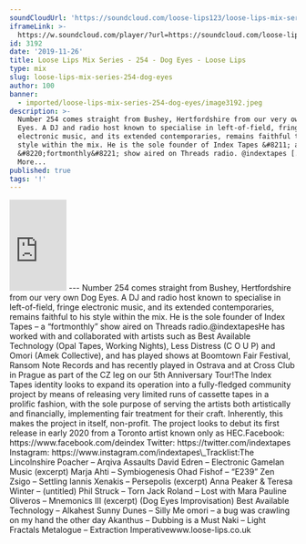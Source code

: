 ```yaml
---
soundCloudUrl: 'https://soundcloud.com/loose-lips123/loose-lips-mix-series-254-dogeyes'
iframeLink: >-
  https://w.soundcloud.com/player/?url=https://soundcloud.com/loose-lips123/loose-lips-mix-series-254-dogeyes&color=00aabb&auto_play=false&hide_related=false&show_comments=true&show_user=true&show_reposts=false
id: 3192
date: '2019-11-26'
title: Loose Lips Mix Series - 254 - Dog Eyes - Loose Lips
type: mix
slug: loose-lips-mix-series-254-dog-eyes
author: 100
banner:
  - imported/loose-lips-mix-series-254-dog-eyes/image3192.jpeg
description: >-
  Number 254 comes straight from Bushey, Hertfordshire from our very own Dog
  Eyes. A DJ and radio host known to specialise in left-of-field, fringe
  electronic music, and its extended contemporaries, remains faithful to his
  style within the mix. He is the sole founder of Index Tapes &#8211; a
  &#8220;fortmonthly&#8221; show aired on Threads radio. @indextapes [...]Read
  More...
published: true
tags: '!'
---
```

<iframe id="sc-widget" title="title" width="100" height="160" scrolling="no" frameborder="yes" allow="autoplay" src="https://w.soundcloud.com/player/?url=https://soundcloud.com/loose-lips123/loose-lips-mix-series-254-dogeyes&amp;color=00aabb&amp;auto_play=false&amp;hide_related=false&amp;show_comments=true&amp;show_user=true&amp;show_reposts=false"></iframe>
---
Number 254 comes straight from Bushey, Hertfordshire from our very own Dog Eyes. A DJ and radio host known to specialise in left-of-field, fringe electronic music, and its extended contemporaries, remains faithful to his style within the mix. He is the sole founder of Index Tapes – a “fortmonthly” show aired on Threads radio.@indextapesHe has worked with and collaborated with artists such as Best Available Technology (Opal Tapes, Working Nights), Less Distress (C O U P) and Omori (Amek Collective), and has played shows at Boomtown Fair Festival, Ransom Note Records and has recently played in Ostrava and at Cross Club in Prague as part of the CZ leg on our 5th Anniversary Tour!The Index Tapes identity looks to expand its operation into a fully-fledged community project by means of releasing very limited runs of cassette tapes in a prolific fashion, with the sole purpose of serving the artists both artistically and financially, implementing fair treatment for their craft. Inherently, this makes the project in itself, non-profit. The project looks to debut its first release in early 2020 from a Toronto artist known only as HEC.Facebook: https://www.facebook.com/deindex  
Twitter: https://twitter.com/indextapes  
Instagram: https://www.instagram.com/indextapes\_Tracklist:The Lincolnshire Poacher – Arqiva Assaults  
David Edren – Electronic Gamelan Music (excerpt)  
Marja Ahti – Symbiogenesis  
Ohad Fishof – “E239”  
Zen Zsigo – Settling  
Iannis Xenakis – Persepolis (excerpt)  
Anna Peaker & Teresa Winter – (untitled)  
Phil Struck – Torn  
Jack Roland – Lost with Mara  
Pauline Oliveros – Mnemonics III (excerpt) (Dog Eyes Improvisation)  
Best Available Technology – Alkahest  
Sunny Dunes – Silly Me  
omori – a bug was crawling on my hand the other day  
Akanthus – Dubbing is a Must  
Naki – Light Fractals  
Metalogue – Extraction Imperativewww.loose-lips.co.uk
